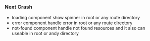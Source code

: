 ### Next Crash

- loading component show spinner in root or any route directory
- error component handle error in root or any route directory
- not-found component handle not found resources and it also can useable in root or andy directory
